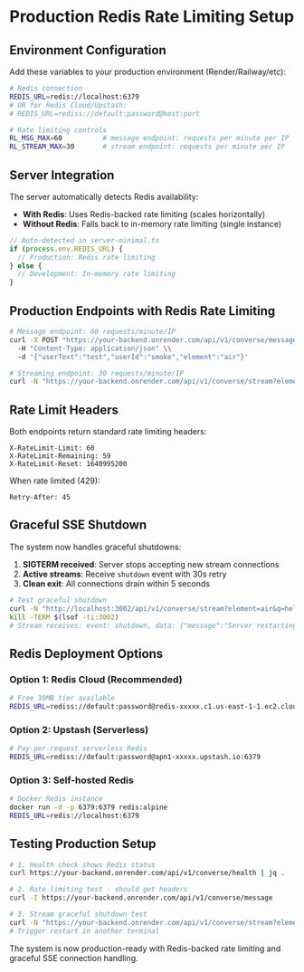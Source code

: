 # Production Redis Rate Limiting Setup

## Environment Configuration

Add these variables to your production environment (Render/Railway/etc):

```bash
# Redis connection
REDIS_URL=redis://localhost:6379
# OR for Redis Cloud/Upstash:
# REDIS_URL=rediss://default:password@host:port

# Rate limiting controls
RL_MSG_MAX=60          # message endpoint: requests per minute per IP
RL_STREAM_MAX=30       # stream endpoint: requests per minute per IP
```

## Server Integration

The server automatically detects Redis availability:
- **With Redis**: Uses Redis-backed rate limiting (scales horizontally)
- **Without Redis**: Falls back to in-memory rate limiting (single instance)

```typescript
// Auto-detected in server-minimal.ts
if (process.env.REDIS_URL) {
  // Production: Redis rate limiting
} else {
  // Development: In-memory rate limiting
}
```

## Production Endpoints with Redis Rate Limiting

```bash
# Message endpoint: 60 requests/minute/IP
curl -X POST "https://your-backend.onrender.com/api/v1/converse/message" \\
  -H "Content-Type: application/json" \\
  -d '{"userText":"test","userId":"smoke","element":"air"}'

# Streaming endpoint: 30 requests/minute/IP  
curl -N "https://your-backend.onrender.com/api/v1/converse/stream?element=air&q=test"
```

## Rate Limit Headers

Both endpoints return standard rate limiting headers:

```http
X-RateLimit-Limit: 60
X-RateLimit-Remaining: 59
X-RateLimit-Reset: 1640995200
```

When rate limited (429):
```http
Retry-After: 45
```

## Graceful SSE Shutdown

The system now handles graceful shutdowns:

1. **SIGTERM received**: Server stops accepting new stream connections
2. **Active streams**: Receive `shutdown` event with 30s retry
3. **Clean exit**: All connections drain within 5 seconds

```bash
# Test graceful shutdown
curl -N "http://localhost:3002/api/v1/converse/stream?element=air&q=hello" &
kill -TERM $(lsof -ti:3002)
# Stream receives: event: shutdown, data: {"message":"Server restarting, reconnect soon","retry":30000}
```

## Redis Deployment Options

### Option 1: Redis Cloud (Recommended)
```bash
# Free 30MB tier available
REDIS_URL=rediss://default:password@redis-xxxxx.c1.us-east-1-1.ec2.cloud.redislabs.com:12345
```

### Option 2: Upstash (Serverless)
```bash
# Pay-per-request serverless Redis
REDIS_URL=rediss://default:password@apn1-xxxxx.upstash.io:6379
```

### Option 3: Self-hosted Redis
```bash
# Docker Redis instance
docker run -d -p 6379:6379 redis:alpine
REDIS_URL=redis://localhost:6379
```

## Testing Production Setup

```bash
# 1. Health check shows Redis status
curl https://your-backend.onrender.com/api/v1/converse/health | jq .

# 2. Rate limiting test - should get headers
curl -I https://your-backend.onrender.com/api/v1/converse/message

# 3. Stream graceful shutdown test  
curl -N "https://your-backend.onrender.com/api/v1/converse/stream?element=air&q=test" &
# Trigger restart in another terminal
```

The system is now production-ready with Redis-backed rate limiting and graceful SSE connection handling.